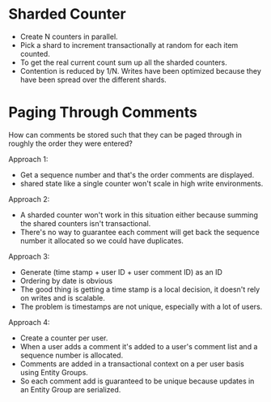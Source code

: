# Sharded Counter 
- Create N counters in parallel.
- Pick a shard to increment transactionally at random for each item counted.
- To get the real current count sum up all the sharded counters.
- Contention is reduced by 1/N. Writes have been optimized because they have been spread over the different shards. 
# Paging Through Comments
How can comments be stored such that they can be paged through in roughly the order they were entered?

Approach 1:
- Get a sequence number and that's the order comments are displayed. 
- shared state like a single counter won't scale in high write environments.

Approach 2: 
- A sharded counter won't work in this situation either because summing the shared counters isn't transactional. 
- There's no way to guarantee each comment will get back the sequence number it allocated so we could have duplicates.

Approach 3:
- Generate (time stamp + user ID + user comment ID) as an ID
- Ordering by date is obvious
- The good thing is getting a time stamp is a local decision, it doesn't rely on writes and is scalable. 
-  The problem is timestamps are not unique, especially with a lot of users.

Approach 4:
- Create a counter per user.
- When a user adds a comment it's added to a user's comment list and a sequence number is allocated.
- Comments are added in a transactional context on a per user basis using Entity Groups.
- So each comment add is guaranteed to be unique because updates in an Entity Group are serialized.
